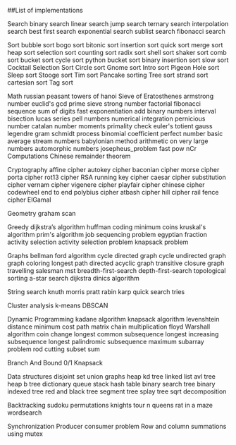 ##List of implementations

Search
    binary search
    linear search
    jump search
    ternary search
    interpolation search
    best first search
    exponential search
    sublist search
    fibonacci search

Sort
    bubble sort
    bogo sort
    bitonic sort
    insertion sort
    quick sort
    merge sort
    heap sort
    selection sort
    counting sort
    radix sort
    shell sort
    shaker sort
    comb sort
    bucket sort
    cycle sort
    python bucket sort
    binary insertion sort
    slow sort
    Cocktail Selection Sort
    Circle sort
    Gnome sort
    Intro sort
    Pigeon Hole sort
    Sleep sort
    Stooge sort
    Tim sort
    Pancake sorting
    Tree sort
    strand sort
    cartesian sort
    Tag sort

Math
    russian peasant
    towers of hanoi
    Sieve of Eratosthenes
    armstrong number
    euclid's gcd
    prime sieve
    strong number
    factorial
    fibonacci sequence
    sum of digits
    fast exponentiation
    add binary numbers
    interval bisection
    lucas series
    pell numbers
    numerical integration
    pernicious number
    catalan number
    moments
    primality check
    euler's totient
    gauss legendre
    gram schmidt process
    binomial coefficient
    perfect number
    basic
    average stream numbers
    babylonian method
    arithmetic on very large numbers
    automorphic numbers
    josepheus_problem
    fast pow
    nCr Computations
    Chinese remainder theorem

Cryptography
    affine cipher
    autokey cipher
    baconian cipher
    morse cipher
    porta cipher
    rot13 cipher
    RSA
    running key cipher
    caesar cipher
    substitution cipher
    vernam cipher
    vigenere cipher
    playfair cipher
    chinese cipher
    codewheel
    end to end
    polybius cipher
    atbash cipher
    hill cipher
    rail fence cipher
    ElGamal

Geometry
    graham scan

Greedy
    dijkstra’s algorithm
    huffman coding
    minimum coins
    kruskal's algorithm
    prim's algorithm
    job sequencing problem
    egyptian fraction
    activity selection
    activity selection problem
    knapsack problem

Graphs
    bellman ford algorithm
    cycle directed graph
    cycle undirected graph
    graph coloring
    longest path directed acyclic graph
    transitive closure graph
    travelling salesman mst
    breadth-first-search
    depth-first-search
    topological sorting
    a-star search
    dijkstra
    dinics algorithm

String search
    knuth morris pratt
    rabin karp
    quick search
    tries

Cluster analysis
    k-means
    DBSCAN

Dynamic Programming
    kadane algorithm
    knapsack algorithm
    levenshtein distance
    minimum cost path
    matrix chain multiplication
    floyd Warshall algorithm
    coin change
    longest common subsequence
    longest increasing subsequence
    longest palindromic subsequence
    maximum subarray problem
    rod cutting
    subset sum

Branch And Bound
    0/1 Knapsack

Data structures
    disjoint set union
    graphs
    heap
    kd tree
    linked list
    avl tree
    heap
    b tree
    dictionary
    queue
    stack
    hash table
    binary search tree
    binary indexed tree
    red and black tree
    segment tree
    splay tree
    sqrt decomposition

Backtracking
    sudoku
    permutations
    knights tour
    n queens
    rat in a maze
    wordsearch

Synchronization
    Producer consumer problem
    Row and column summations using mutex
